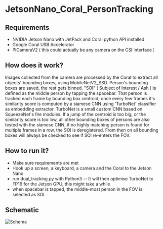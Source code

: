 # JetsonNano_Coral_PersonTracking

## Requirements
- NVIDIA Jetson Nano with JetPack and Coral python API installed
- Google Coral USB Accelerator
- PiCameraV2 ( this could actually be any camera on the CSI interface )

## How does it work?
Images collected from the camera are processed by the Coral to extract all objects' bounding boxes, using MobileNetV2_SSD. Person's bounding boxes are saved, the rest gets binned.
"SOI" ( Subject of Interest / Ash ) is defined as the middle person by tapping the spacebar.
That person is tracked each frame by bounding box centroid, once every few frames it's similarity score is computed by a siamese CNN using 'TurboNet' classifier as embedding extractor. TurboNet is a small custom CNN based on SqueezeNet's fire modules.
If a jump of the centroid is too big, or the similarity score is too low, all other bounding boxes of persons are also tested with the siamese CNN, if no highly matching person is found for multiple frames in a row, the SOI is deregistered. From then on all bounding boxes will always be checked to see if SOI re-enters the FOV.

## How to run it?
- Make sure requirements are met
- Hook up a screen, a keyboard, a camera and the Coral to the Jetson Nano
- run dual_tracking.py with Python3
-- It will then optimise TurboNet to FP16 for the Jetson GPU, this might take a while
- when spacebar is tapped, the middle-most person in the FOV is selected as SOI

## Schematic
![Schema](https://bitbucket.org/raccoons-group/person-tracking-edge/src/master/schema.png)
